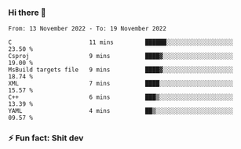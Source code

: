 ### Hi there 👋
<!--START_SECTION:waka-->

```text
From: 13 November 2022 - To: 19 November 2022

C                      11 mins         ██████░░░░░░░░░░░░░░░░░░░   23.50 %
Csproj                 9 mins          ████▓░░░░░░░░░░░░░░░░░░░░   19.00 %
MsBuild targets file   9 mins          ████▓░░░░░░░░░░░░░░░░░░░░   18.74 %
XML                    7 mins          ████░░░░░░░░░░░░░░░░░░░░░   15.57 %
C++                    6 mins          ███▒░░░░░░░░░░░░░░░░░░░░░   13.39 %
YAML                   4 mins          ██▒░░░░░░░░░░░░░░░░░░░░░░   09.57 %
```

<!--END_SECTION:waka-->
<!--
**TG4LAaron/TG4LAaron** is a ✨ _special_ ✨ repository because its `README.md` (this file) appears on your GitHub profile.

Here are some ideas to get you started:

- 🔭 I’m currently working on ...
- 🌱 I’m currently learning ...
- 👯 I’m looking to collaborate on ...
- 🤔 I’m looking for help with ...
- 💬 Ask me about ...
- 📫 How to reach me: ...
- 😄 Pronouns: ...
- ⚡ Fun fact: ...
-->
### ⚡ Fun fact: Shit dev
